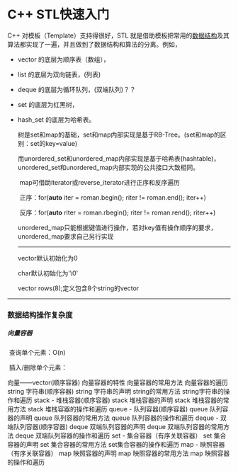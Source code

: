 # C++ STL快速入门

C++ 对模板（Template）支持得很好，STL 就是借助模板把常用的[数据结构](http://data.biancheng.net/)及其算法都实现了一遍，并且做到了数据结构和算法的分离。例如，

* vector 的底层为顺序表（数组），

* list 的底层为双向链表，(列表)

* deque 的底层为循环队列，(双端队列)？？

* set 的底层为红黑树，

* hash_set 的底层为哈希表。

  

  树是set和map的基础，set和map内部实现是基于RB-Tree。(set和map的区别：set的key=value)

  而unordered_set和unordered_map内部实现是基于哈希表(hashtable)，unordered_set和unordered_map内部实现的公共接口大致相同。
  
  ​    map可借助iterator或reverse_iterator进行正序和反序遍历
  
  ​    正序：for(**auto** iter = roman.begin(); riter != roman.end(); iter++)
  
  ​    反序：for(**auto** riter = roman.rbegin(); riter != roman.rend(); riter++)
  
  ​    unordered_map只能根据键值进行操作，若对key值有操作顺序的要求，unordered_map要求自己另行实现
  
  ___
  
  vector默认初始化为0
  
  char默认初始化为'\0'
  
  vector<string>  rows(8);定义包含8个string的vector
  
  
  
---

  ### 数据结构操作复杂度

  ##### 向量容器

  ​    查询单个元素：O(n)

  ​    插入/删除单个元素：

  

  向量——vector(顺序容器)
  向量容器的特性
  向量容器的常用方法
  向量容器的遍历
  string 字符串(顺序容器)
  string 字符串的声明
  string的常用方法
  string字符串的操作和遍历
  stack - 堆栈容器(顺序容器)
  stack 堆栈容器的声明
  stack 堆栈容器的常用方法
  stack 堆栈容器的操作和遍历
  queue - 队列容器(顺序容器)
  queue 队列容器的声明
  queue 队列容器的常用方法
  queue 队列容器的操作和遍历
  deque - 双端队列容器(顺序容器)
  deque 双端队列容器的声明
  deque 双端队列容器的常用方法
  deque 双端队列容器的操作和遍历
  set - 集合容器（有序关联容器）
  set 集合容器的声明
  set 集合容器的常用方法
  set集合容器的操作和遍历
  map - 映照容器（有序关联容器）
  map 映照容器的声明
  map 映照容器的常用方法
  map 映照容器的操作和遍历

  

  

  

  